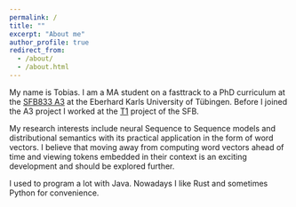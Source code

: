 ```yaml
---
permalink: /
title: ""
excerpt: "About me"
author_profile: true
redirect_from: 
  - /about/
  - /about.html
---
```


My name is Tobias. I am a MA student on a fasttrack to a PhD curriculum at the [SFB833 A3](https://uni-tuebingen.de/en/research/core-research/collaborative-research-centers/sfb-833/research-projects/section-a-context/a3-hinrichsde-kok.html) at the Eberhard Karls University of Tübingen. Before I joined the A3 project I worked at the [T1](https://uni-tuebingen.de/en/research/core-research/collaborative-research-centers/sfb-833/research-projects/knowledge-transfer-t1/) project of the SFB. 

My research interests include neural Sequence to Sequence models and distributional semantics with its practical application in the form of word vectors. I believe that moving away from computing word vectors ahead of time and viewing tokens embedded in their context is an exciting development and should be explored further. 

I used to program a lot with Java. Nowadays I like Rust and sometimes Python for convenience.
